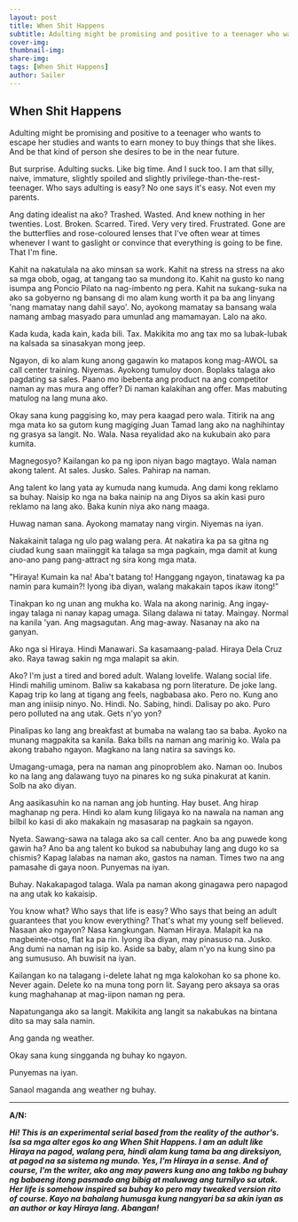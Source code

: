 ```yaml
---
layout: post 
title: When Shit Happens 
subtitle: Adulting might be promising and positive to a teenager who wants to escape her studies and wants to earn money to buy things that she likes. And be that kind of person she desires to be in the near future. 
cover-img:
thumbnail-img:
share-img:
tags: [When Shit Happens] 
author: Sailer 
---
```



## When Shit Happens


Adulting might be promising and positive to a teenager who wants to escape her studies and wants to earn money to buy things that she likes. And be that kind of person she desires to be in the near future. 

But surprise. Adulting sucks. Like big time. And I suck too. I am that silly, naive, immature, slightly spoiled and slightly privilege-than-the-rest-teenager. Who says adulting is easy? No one says it's easy. Not even my parents. 

Ang dating idealist na ako? Trashed. Wasted. And knew nothing in her twenties. Lost. Broken. Scarred. Tired. Very very tired. Frustrated. Gone are the butterflies and rose-coloured lenses that I've often wear at times whenever I want to gaslight or convince that everything is going to be fine. That I'm fine. 

Kahit na nakatulala na ako minsan sa work. Kahit na stress na stress na ako sa mga obob, ogag, at tangang tao sa mundong ito. Kahit na gusto ko nang isumpa ang Poncio Pilato na nag-imbento ng pera. Kahit na sukang-suka na ako sa gobyerno ng bansang di mo alam kung worth it pa ba ang linyang 'nang mamatay nang dahil sayo'. No, ayokong mamatay sa bansang wala namang ambag masyado para umunlad ang mamamayan. Lalo na ako. 

Kada kuda, kada kain, kada bili. Tax. Makikita mo ang tax mo sa lubak-lubak na kalsada sa sinasakyan mong jeep. 

Ngayon, di ko alam kung anong gagawin ko matapos kong mag-AWOL sa call center training. Niyemas. Ayokong tumuloy doon. Boplaks talaga ako pagdating sa sales. Paano mo ibebenta ang product na ang competitor naman ay mas mura ang offer?  Di naman kalakihan ang offer. Mas mabuting matulog na lang muna ako. 

Okay sana kung paggising ko, may pera kaagad pero wala. Titirik na ang mga mata ko sa gutom kung magiging Juan Tamad lang ako na naghihintay ng grasya sa langit. No. Wala. Nasa reyalidad ako na kukubain ako para kumita. 

Magnegosyo? Kailangan ko pa ng ipon niyan bago magtayo. Wala naman akong talent. At sales. Jusko. Sales. Pahirap na naman. 

Ang talent ko lang yata ay kumuda nang kumuda. Ang dami kong reklamo sa buhay. Naisip ko nga na baka nainip na ang Diyos sa akin kasi puro reklamo na lang ako. Baka kunin niya ako nang maaga. 

Huwag naman sana. Ayokong mamatay nang virgin. Niyemas na iyan. 

Nakakainit talaga ng ulo pag walang pera. At nakatira ka pa sa gitna ng ciudad kung saan maiinggit ka talaga sa mga pagkain, mga damit at kung ano-ano pang pang-attract ng sira kong mga mata. 

"Hiraya! Kumain ka na! Aba't batang to! Hanggang ngayon, tinatawag ka pa namin para kumain?! Iyong iba diyan, walang makakain tapos ikaw itong!" 

Tinakpan ko ng unan ang mukha ko. Wala na akong narinig. Ang ingay-ingay talaga ni nanay kapag umaga. Silang dalawa ni tatay. Maingay. Normal na kanila 'yan. Ang magsagutan. Ang mag-away. Nasanay na ako na ganyan. 

Ako nga si Hiraya. Hindi Manawari. Sa kasamaang-palad. Hiraya Dela Cruz ako. Raya tawag sakin ng mga malapit sa akin. 

Ako? I'm just a tired and bored adult. Walang lovelife. Walang social life. Hindi mahilig uminom. Baliw sa kakabasa ng porn literature. De joke lang. Kapag trip ko lang at tigang ang feels, nagbabasa ako. Pero no. Kung ano man ang iniisip ninyo. No. Hindi. No. Sabing, hindi. Dalisay po ako. Puro pero polluted na ang utak. Gets n'yo yon? 

Pinalipas ko lang ang breakfast at bumaba na walang tao sa baba. Ayoko na munang magpakita sa kanila. Baka bills na naman ang marinig ko. Wala pa akong trabaho ngayon. Magkano na lang natira sa savings ko. 

Umagang-umaga, pera na naman ang pinoproblem ako. Naman oo. Inubos ko na lang ang dalawang tuyo na pinares ko ng suka pinakurat at kanin. Solb na ako diyan. 

Ang aasikasuhin ko na naman ang job hunting. Hay buset. Ang hirap maghanap ng pera. Hindi ko alam kung liligaya ko na nawala na naman ang bilbil ko kasi di ako makakain ng masasarap na pagkain sa ngayon. 

Nyeta. Sawang-sawa na talaga ako sa call center. Ano ba ang puwede kong gawin ha? Ano ba ang talent ko bukod sa nabubuhay lang ang dugo ko sa chismis? Kapag lalabas na naman ako, gastos na naman. Times two na ang pamasahe di gaya noon. Punyemas na iyan. 

Buhay. Nakakapagod talaga. Wala pa naman akong ginagawa pero napagod na ang utak ko kakaisip. 

You know what? Who says that life is easy? Who says that being an adult guarantees that you know everything? That's what my young self believed. Nasaan ako ngayon? Nasa kangkungan. Naman Hiraya. Malapit ka na magbeinte-otso, flat ka pa rin. Iyong iba diyan, may pinasuso na. Jusko. Ang dumi na naman ng isip ko. Aside sa baby, alam n'yo na kung sino pa ang sumususo. Ah buwisit na iyan. 

Kailangan ko na talagang i-delete lahat ng mga kalokohan ko sa phone ko. Never again. Delete ko na muna tong porn lit. Sayang pero aksaya sa oras kung maghahanap at mag-iipon naman ng pera. 

Napatunganga ako sa langit. Makikita ang langit sa nakabukas na bintana dito sa may sala namin. 

Ang ganda ng weather. 

Okay sana kung singganda ng buhay ko ngayon. 

Punyemas na iyan. 

Sanaol maganda ang weather ng buhay. 


***


**A/N:**

***Hi! This is an experimental serial based from the reality of the author's. Isa sa mga alter egos ko ang When Shit Happens. I am an adult like Hiraya na pagod, walang pera, hindi alam kung tama ba ang direksiyon, at pagod na sa sistema ng mundo. Yes, I'm Hiraya in a sense. And of course, I'm the writer, ako ang may pawers kung ano ang takbo ng buhay ng babaeng itong pasmado ang bibig at maluwag ang turnilyo sa utak. Her life is somehow inspired sa buhay ko pero may tweaked version rito of course. Kayo na bahalang humusga kung nangyari ba sa akin iyan as an author or kay Hiraya lang. Abangan!***
